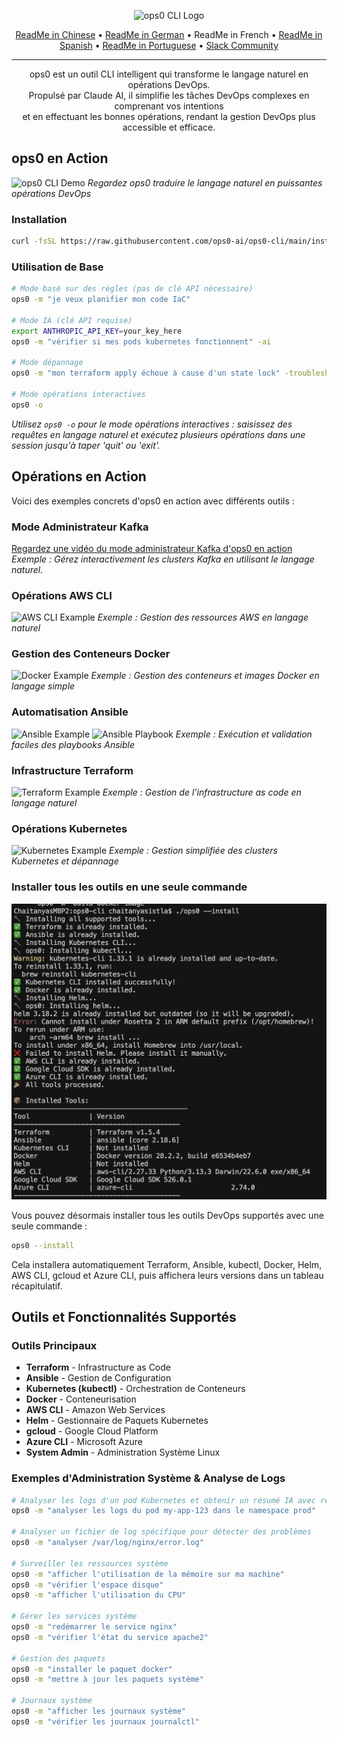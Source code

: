 <p align="center">
  <img src="assets/logo.jpg" alt="ops0 CLI Logo" width="150">
</p>

<p align="center">
  <a href="./README.zh-CN.md">ReadMe in Chinese</a> • 
  <a href="./README.de.md">ReadMe in German</a> • 
  ReadMe in French • 
  <a href="./README.es.md">ReadMe in Spanish</a> • 
  <a href="./README.pt-BR.md">ReadMe in Portuguese</a> • 
  <a href="https://join.slack.com/t/ops0/shared_invite/zt-37akwqb1v-BvfK7AioDlRhje94UN2tkw">Slack Community</a>
</p>

---

<p align="center">
ops0 est un outil CLI intelligent qui transforme le langage naturel en opérations DevOps.<br>
Propulsé par Claude AI, il simplifie les tâches DevOps complexes en comprenant vos intentions<br>
et en effectuant les bonnes opérations, rendant la gestion DevOps plus accessible et efficace.
</p>

## ops0 en Action

![ops0 CLI Demo](assets/ops0cli.gif)
*Regardez ops0 traduire le langage naturel en puissantes opérations DevOps*

### Installation
```bash
curl -fsSL https://raw.githubusercontent.com/ops0-ai/ops0-cli/main/install.sh | bash
```

### Utilisation de Base
```bash
# Mode basé sur des règles (pas de clé API nécessaire)
ops0 -m "je veux planifier mon code IaC"

# Mode IA (clé API requise)
export ANTHROPIC_API_KEY=your_key_here
ops0 -m "vérifier si mes pods kubernetes fonctionnent" -ai

# Mode dépannage
ops0 -m "mon terraform apply échoue à cause d'un state lock" -troubleshoot

# Mode opérations interactives
ops0 -o
```

*Utilisez `ops0 -o` pour le mode opérations interactives : saisissez des requêtes en langage naturel et exécutez plusieurs opérations dans une session jusqu'à taper 'quit' ou 'exit'.*

## Opérations en Action

Voici des exemples concrets d'ops0 en action avec différents outils :

### Mode Administrateur Kafka
[Regardez une vidéo du mode administrateur Kafka d'ops0 en action](https://www.loom.com/share/c800f1f15865489780586c9d154ef365?sid=0e17ade7-6035-4eea-853a-c0e924ec4715)
*Exemple : Gérez interactivement les clusters Kafka en utilisant le langage naturel.*

### Opérations AWS CLI
![AWS CLI Example](assets/aws.png)
*Exemple : Gestion des ressources AWS en langage naturel*

### Gestion des Conteneurs Docker
![Docker Example](assets/docker.png)
*Exemple : Gestion des conteneurs et images Docker en langage simple*

### Automatisation Ansible
![Ansible Example](assets/ansible.png)
![Ansible Playbook](assets/ansible-playbook.png)
*Exemple : Exécution et validation faciles des playbooks Ansible*

### Infrastructure Terraform
![Terraform Example](assets/terraform.png)
*Exemple : Gestion de l'infrastructure as code en langage naturel*

### Opérations Kubernetes
![Kubernetes Example](assets/kubernetes.png)
*Exemple : Gestion simplifiée des clusters Kubernetes et dépannage*

### Installer tous les outils en une seule commande

![CLI Installer Tous les Outils](assets/cli-install.png)

Vous pouvez désormais installer tous les outils DevOps supportés avec une seule commande :

```bash
ops0 --install
```

Cela installera automatiquement Terraform, Ansible, kubectl, Docker, Helm, AWS CLI, gcloud et Azure CLI, puis affichera leurs versions dans un tableau récapitulatif.

## Outils et Fonctionnalités Supportés

### Outils Principaux
- **Terraform** - Infrastructure as Code
- **Ansible** - Gestion de Configuration
- **Kubernetes (kubectl)** - Orchestration de Conteneurs
- **Docker** - Conteneurisation
- **AWS CLI** - Amazon Web Services
- **Helm** - Gestionnaire de Paquets Kubernetes
- **gcloud** - Google Cloud Platform
- **Azure CLI** - Microsoft Azure
- **System Admin** - Administration Système Linux

### Exemples d'Administration Système & Analyse de Logs
```bash
# Analyser les logs d'un pod Kubernetes et obtenir un résumé IA avec recommandations
ops0 -m "analyser les logs du pod my-app-123 dans le namespace prod"

# Analyser un fichier de log spécifique pour détecter des problèmes
ops0 -m "analyser /var/log/nginx/error.log"

# Surveiller les ressources système
ops0 -m "afficher l'utilisation de la mémoire sur ma machine"
ops0 -m "vérifier l'espace disque"
ops0 -m "afficher l'utilisation du CPU"

# Gérer les services système
ops0 -m "redémarrer le service nginx"
ops0 -m "vérifier l'état du service apache2"

# Gestion des paquets
ops0 -m "installer le paquet docker"
ops0 -m "mettre à jour les paquets système"

# Journaux système
ops0 -m "afficher les journaux système"
ops0 -m "vérifier les journaux journalctl"
```